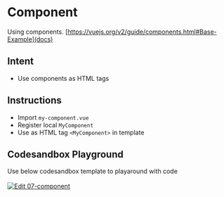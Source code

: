 # Component

Using components. [https://vuejs.org/v2/guide/components.html#Base-Example](docs)

## Intent

- Use components as HTML tags

## Instructions

- Import `my-component.vue`
- Register local `MyComponent`
- Use as HTML tag `<MyComponent>` in template

## Codesandbox Playground

Use below codesandbox template to playaround with code \
\
[![Edit 07-component](https://codesandbox.io/static/img/play-codesandbox.svg)](https://codesandbox.io/s/07-component-1crkb?fontsize=14)
